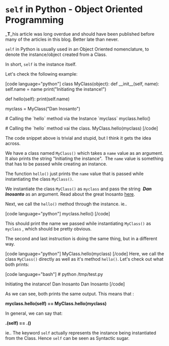 # `self` in Python - Object Oriented Programming


_**T**_his article was long overdue and should have been published before many of the articles in this blog. Better late than never.

`self` in Python is usually used in an Object Oriented nomenclature, to denote the instance/object created from a Class.

In short, `self` is the instance itself.

Let's check the following example:

\[code language="python"\] class MyClass(object): def \_\_init\_\_(self, name): self.name = name print("Initiating the instance!")

def hello(self): print(self.name)

myclass = MyClass("Dan Inosanto")

\# Calling the \`hello\` method via the Instance \`myclass\` myclass.hello()

\# Calling the \`hello\` method vai the class. MyClass.hello(myclass) \[/code\]

The code snippet above is trivial and stupid, but I think it gets the idea across.

We have a class named `MyClass()` which takes a `name` value as an argument. It also prints the string "Initiating the instance".  The `name` value is something that has to be passed while creating an instance.

The function `hello()` just prints the `name` value that is passed while instantiating the class `MyClass()`.

We instantiate the class `MyClass()` as `myclass` and pass the string  _**Dan Inosanto**_ as an argument. Read about the great Inosanto [here](https://en.wikipedia.org/wiki/Dan_Inosanto).

Next, we call the `hello()` method through the instance. ie..

\[code language="python"\] myclass.hello() \[/code\]

This should print the name we passed while instantiating `MyClass()` as `myclass` , which should be pretty obvious.

The second and last instruction is doing the same thing, but in a different way.

\[code language="python"\] MyClass.hello(myclass) \[/code\] Here, we call the class `MyClass()` directly as well as it's method `hello()`. Let's check out what both prints:

\[code language="bash"\] # python /tmp/test.py

Initiating the instance! Dan Inosanto Dan Inosanto \[/code\]

As we can see, both prints the same output. This means that :

**myclass.hello(self) == MyClass.hello(myclass)**

In general, we can say that:

**<instance-name>.<method>(self) == <Class>.<method>(<instance-name>)**

ie.. The keyword `self` actually represents the instance being instantiated from the Class. Hence `self` can be seen as Syntactic sugar.

